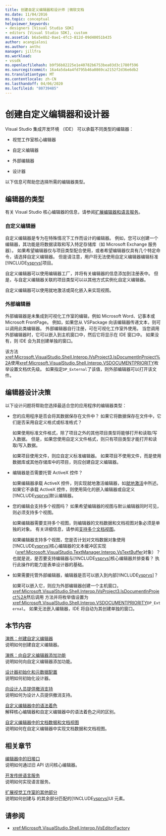 ```yaml
---
title: 创建自定义编辑器和设计师 |微软文档
ms.date: 11/04/2016
ms.topic: conceptual
helpviewer_keywords:
- designers [Visual Studio SDK]
- editors [Visual Studio SDK], custom
ms.assetid: b6a5e8b2-0ae1-4fc3-812d-09d40051b435
author: acangialosi
ms.author: anthc
manager: jillfra
ms.workload:
- vssdk
ms.openlocfilehash: b9f56b82225e1e40782b6753bea03d3c1780f596
ms.sourcegitcommit: 16a4a5da4a4fd795b46a0869ca2152f2d36e6db2
ms.translationtype: MT
ms.contentlocale: zh-CN
ms.lasthandoff: 04/06/2020
ms.locfileid: "80739485"
---
```

# <a name="create-custom-editors-and-designers"></a>创建自定义编辑器和设计器

Visual Studio 集成开发环境 （IDE） 可以承载不同类型的编辑器：

- 视觉工作室核心编辑器

- 自定义编辑器

- 外部编辑器

- 设计器

以下信息可帮助您选择所需的编辑器类型。

## <a name="types-of-editor"></a>编辑器的类型

有关 Visual Studio 核心编辑器的信息，请参阅[扩展编辑器和语言服务](../extensibility/extending-the-editor-and-language-services.md)。

### <a name="custom-editors"></a>自定义编辑器
 自定义编辑器是专为在特殊情况下工作而设计的编辑器。 例如，您可以创建一个编辑器，其功能是将数据读取和写入特定存储库（如 Microsoft Exchange 服务器）。 如果希望编辑器仅与项目类型配合使用，或者希望编辑器仅具有几个特定命令，请选择自定义编辑器。 但是请注意，用户将无法使用自定义编辑器编辑标准[!INCLUDE[vsprvs](../code-quality/includes/vsprvs_md.md)]项目。

 自定义编辑器可以使用编辑器工厂，并将有关编辑器的信息添加到注册表中。 但是，与自定义编辑器关联的项目类型可以以其他方式实例化自定义编辑器。

 自定义编辑器可以使用就地激活或简化嵌入来实现视图。

### <a name="external-editors"></a>外部编辑器
 外部编辑器是未集成到可视化工作室的编辑，例如 Microsoft Word、记事本或 Microsoft FrontPage。 例如，如果您从 VSPackage 向该编辑器传递文本，则可以调用此类编辑器。 外部编辑器自行注册，可在可视化工作室外使用。 当您调用外部编辑器时，它可以嵌入到主机窗口中，然后它将显示在 IDE 窗口中。 如果没有，则 IDE 会为其创建单独的窗口。

 该方法<xref:Microsoft.VisualStudio.Shell.Interop.IVsProject3.IsDocumentInProject%2A>使用<xref:Microsoft.VisualStudio.Shell.Interop.VSDOCUMENTPRIORITY>枚举设置文档优先级。 如果指定`DP_External`了该值，则外部编辑器可以打开该文件。

## <a name="editor-design-decisions"></a>编辑器设计决策
 以下设计问题将帮助您选择最适合您的应用程序的编辑器类型：

- 您的应用程序是否会将其数据保存在文件中？ 如果它将数据保存在文件中，它们是否采用自定义格式或标准格式？

   如果使用标准文件格式，除了项目之外的其他项目类型将能够打开和读取/写入数据。 但是，如果您使用自定义文件格式，则只有项目类型才能打开和读取/写入数据。

   如果项目使用文件，则应自定义标准编辑器。 如果项目不使用文件，而是使用数据库或其他存储库中的项目，则应创建自定义编辑器。

- 编辑器是否需要托管 ActiveX 控件？

   如果编辑器承载 ActiveX 控件，则实现就地激活编辑器，如[就地激活](/visualstudio/misc/in-place-activation?view=vs-2015)中所述。 如果它不承载 ActiveX 控件，则使用简化的嵌入编辑器或自定义[!INCLUDE[vsprvs](../code-quality/includes/vsprvs_md.md)]默认编辑器。

- 您的编辑会支持多个视图吗？ 如果希望编辑器的视图与默认编辑器同时可见，则必须支持多个视图。

   如果编辑器需要支持多个视图，则编辑器的文档数据和文档视图对象必须是单独的对象。 有关详细信息，请参阅[支持多个文档视图](../extensibility/supporting-multiple-document-views.md)。

   如果编辑器支持多个视图，您是否计划对文档数据对象使用[!INCLUDE[vsprvs](../code-quality/includes/vsprvs_md.md)]核心编辑器的文本缓冲区实现（<xref:Microsoft.VisualStudio.TextManager.Interop.VsTextBuffer>对象）？ 也就是说，是否要支持编辑器与[!INCLUDE[vsprvs](../code-quality/includes/vsprvs_md.md)]核心编辑器并排查看？ 执行此操作的能力是表单设计器的基础。

- 如果需要托管外部编辑器，编辑器是否可以嵌入到内部[!INCLUDE[vsprvs](../code-quality/includes/vsprvs_md.md)]？

   如果可以嵌入它，则应为外部编辑器创建一个主机窗口，<xref:Microsoft.VisualStudio.Shell.Interop.IVsProject3.IsDocumentInProject%2A>然后调用 方法并将枚举值设置为<xref:Microsoft.VisualStudio.Shell.Interop.VSDOCUMENTPRIORITY>`DP_External`。 如果无法嵌入编辑器，IDE 将自动为其创建单独的窗口。

## <a name="in-this-section"></a>本节内容

[演练：创建自定义编辑器](../extensibility/walkthrough-creating-a-custom-editor.md)\
说明如何创建自定义编辑器。

[演练：向自定义编辑器添加功能](../extensibility/walkthrough-adding-features-to-a-custom-editor.md)\
说明如何向自定义编辑器添加功能。

[设计器初始化和元数据配置](../extensibility/designer-initialization-and-metadata-configuration.md)\
说明如何初始化设计器。

[向设计人员提供撤消支持](../extensibility/supplying-undo-support-to-designers.md)\
说明如何为设计人员提供撤消支持。

[自定义编辑器中的语法着色](../extensibility/syntax-coloring-in-custom-editors.md)\
解释核心编辑器和自定义编辑器中的语法着色之间的区别。

[自定义编辑器中的文档数据和文档视图](../extensibility/document-data-and-document-view-in-custom-editors.md)\
说明如何在自定义编辑器中实现文档数据和文档视图。

## <a name="related-sections"></a>相关章节

[编辑器中的旧接口](/visualstudio/extensibility/legacy-interfaces-in-the-editor?view=vs-2015)\
说明如何通过旧 API 访问核心编辑器。

[开发传统语言服务](../extensibility/internals/developing-a-legacy-language-service.md)\
说明如何实现语言服务。

[扩展视觉工作室的其他部分](../extensibility/extending-other-parts-of-visual-studio.md)\
说明如何创建与 的其余部分匹配的[!INCLUDE[vsprvs](../code-quality/includes/vsprvs_md.md)]UI 元素。

## <a name="see-also"></a>请参阅

- <xref:Microsoft.VisualStudio.Shell.Interop.IVsEditorFactory>
